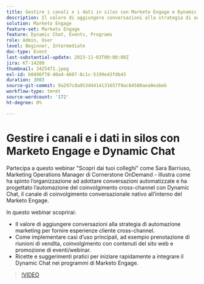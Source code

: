 ```yaml
---
title: Gestire i canali e i dati in silos con Marketo Engage e Dynamic Chat
description: Il valore di aggiungere conversazioni alla strategia di automazione marketing per fornire esperienze cliente cross-channel.  Come implementare casi d’uso principali, ad esempio prenotazione di riunioni di vendita, coinvolgimento con contenuti del sito web e promozione di eventi/webinar.  Ricette e suggerimenti pratici per iniziare rapidamente a integrare il Dynamic Chat nei programmi di Marketo Engage.
solution: Marketo Engage
feature-set: Marketo Engage
feature: Dynamic Chat, Events, Programs
role: Admin, User
level: Beginner, Intermediate
doc-type: Event
last-substantial-update: 2023-11-03T00:00:00Z
jira: KT-14289
thumbnail: 3425471.jpeg
exl-id: b0496f78-40a4-4607-8c1c-5199e43fdb43
duration: 3003
source-git-commit: 9a297cda953d4414131657f9ac84580aea0eabeb
workflow-type: tm+mt
source-wordcount: '172'
ht-degree: 0%

---
```


# Gestire i canali e i dati in silos con Marketo Engage e Dynamic Chat

Partecipa a questo webinar &quot;Scopri dai tuoi colleghi&quot; come Sara Barriuso, Marketing Operations Manager di Cornerstone OnDemand - illustra come ha spinto l’organizzazione ad adottare conversazioni automatizzate e ha progettato l’automazione del coinvolgimento cross-channel con Dynamic Chat, il canale di coinvolgimento conversazionale nativo all’interno del Marketo Engage.

In questo webinar scoprirai:

* Il valore di aggiungere conversazioni alla strategia di automazione marketing per fornire esperienze cliente cross-channel.
* Come implementare casi d’uso principali, ad esempio prenotazione di riunioni di vendita, coinvolgimento con contenuti del sito web e promozione di eventi/webinar.
* Ricette e suggerimenti pratici per iniziare rapidamente a integrare il Dynamic Chat nei programmi di Marketo Engage.

>[!VIDEO](https://video.tv.adobe.com/v/3425471/?learn=on)
